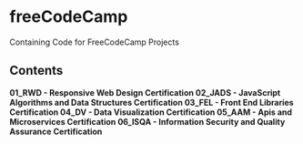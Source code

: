 # freeCodeCamp
Containing Code for FreeCodeCamp Projects
## Contents

**01_RWD - Responsive Web Design Certification
02_JADS - JavaScript Algorithms and Data Structures Certification
03_FEL - Front End Libraries Certification
04_DV - Data Visualization Certification
05_AAM - Apis and Microservices Certification
06_ISQA - Information Security and Quality Assurance Certification**

